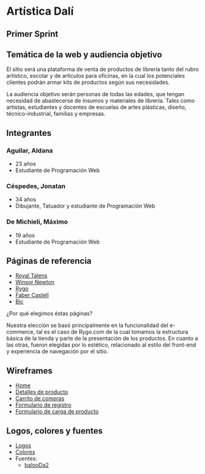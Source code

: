 # Artística Dalí



## Primer Sprint



## Temática de la web y audiencia objetivo

El sitio será una plataforma de venta de productos de librería tanto del rubro artístico, escolar y de artículos para oficinas, en la cual los potenciales clientes podrán armar kits de productos según sus necesidades.

La audiencia objetivo serán personas de todas las edades, que tengan necesidad de abastecerse de insumos y materiales de librería. Tales como artistas, estudiantes y docentes de escuelas de artes plásticas, diseño, técnico-industrial, familias y empresas.

## Integrantes


### Aguilar, Aldana
- 23 años
- Estudiante de Programación Web


### Céspedes, Jonatan
- 34 años
- Dibujante, Tatuador y estudiante de Programación Web


### De Michieli, Máximo
- 19 años
- Estudiante de Programación Web


## Páginas de referencia

- [Royal Talens](https://www.royaltalens.com)
- [Winsor Newton](https://www.winsornewton.com)
- [Rygo](https://rygo.com.ar)
- [Faber Castell](https://www.faber-castell.com.ar)
- [Bic](https://www.bicworld.com/es)

¿Por qué elegimos éstas páginas?

Nuestra elección se basó principalmente en la funcionalidad del e-commerce, tal es el caso de Rygo.com de la cual tomamos la estructura básica de la tienda y parte de la presentación de los productos. En cuanto a las otras, fueron elegidas por lo estético, relacionado al estilo del front-end y experiencia de navegación por el sitio.

## Wireframes

- [Home](https://github.com/MaxiDeMichieli/grupo_1_artisticaDali/blob/master/wireframes/home.jpg)
- [Detalles de producto](https://github.com/MaxiDeMichieli/grupo_1_artisticaDali/blob/master/wireframes/detalles%20del%20producto.jpg)
- [Carrito de compras](https://github.com/MaxiDeMichieli/grupo_1_artisticaDali/blob/master/wireframes/carrito%20de%20compras.jpg)
- [Formulario de registro](https://github.com/MaxiDeMichieli/grupo_1_artisticaDali/blob/master/wireframes/registro.jpg)
- [Formulario de carga de producto](https://github.com/MaxiDeMichieli/grupo_1_artisticaDali/blob/master/wireframes/carga%20de%20productos.jpg)


## Logos, colores y fuentes

- [Logos](https://github.com/MaxiDeMichieli/grupo_1_artisticaDali/blob/master/desing/logos/logo.jpeg)
- [Colores](https://github.com/MaxiDeMichieli/grupo_1_artisticaDali/blob/master/desing/colors/Color%20Hunt%20Palette%20196240.png)
- Fuentes:
    - [balooDa2](https://github.com/MaxiDeMichieli/grupo_1_artisticaDali/tree/master/desing/fonts/balooDa2)
